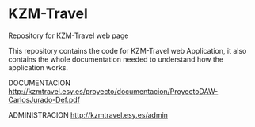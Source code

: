 # KZM-Travel
Repository for KZM-Travel web page

This repository contains the code for KZM-Travel web Application, it also contains the whole documentation needed to understand how the application works.

DOCUMENTACION
<a href="http://kzmtravel.esy.es/proyecto/documentacion/ProyectoDAW-CarlosJurado-Def.pdf" title="Documentacion">http://kzmtravel.esy.es/proyecto/documentacion/ProyectoDAW-CarlosJurado-Def.pdf</a>

ADMINISTRACION
<a href="http://kzmtravel.esy.es/admin" title="Documentacion">http://kzmtravel.esy.es/admin</a>

